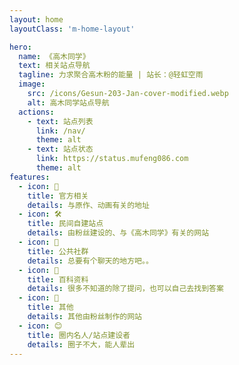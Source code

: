 ```yaml
---
layout: home
layoutClass: 'm-home-layout'

hero:
  name: 《高木同学》
  text: 相关站点导航
  tagline: 力求聚合高木粉的能量 | 站长：@轻虹空雨
  image:
    src: /icons/Gesun-203-Jan-cover-modified.webp
    alt: 高木同学站点导航
  actions:
    - text: 站点列表
      link: /nav/
      theme: alt
    - text: 站点状态
      link: https://status.mufeng086.com
      theme: alt
features:
  - icon: 📢
    title: 官方相关
    details: 与原作、动画有关的地址
  - icon: 🛠️
    title: 民间自建站点
    details: 由粉丝建设的、与《高木同学》有关的网站
  - icon: 📨
    title: 公共社群
    details: 总要有个聊天的地方吧。。
  - icon: 📖
    title: 百科资料
    details: 很多不知道的除了提问，也可以自己去找到答案
  - icon: 🧰
    title: 其他
    details: 其他由粉丝制作的网站
  - icon: 😊
    title: 圈内名人/站点建设者
    details: 圈子不大，能人辈出
---
```


<style>
/*爱的魔力转圈圈*/
.m-home-layout .image-src:hover {
  transform: translate(-50%, -50%) rotate(666turn);
  transition: transform 59s 1s cubic-bezier(0.3, 0, 0.8, 1);
}

.m-home-layout .details small {
  opacity: 0.8;
}

.m-home-layout .bottom-small {
  display: block;
  margin-top: 2em;
  text-align: right;
}
</style>
